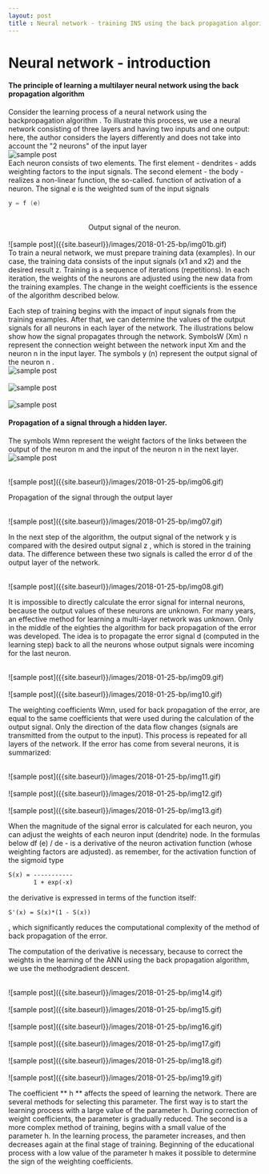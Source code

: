 ```yaml
---
layout: post
title : Neural network - training INS using the back propagation algorithm
---
```


# Neural network - introduction

#### The principle of learning a multilayer neural network using the back propagation algorithm
Consider the learning process of a neural network using the backpropagation algorithm . 
To illustrate this process, we use a neural network consisting of three layers and having two inputs and one output:
here, the author considers the layers differently and does not take into account the "2 neurons" of the input layer
<br>
![sample post]({{site.baseurl}}/images/2018-01-25-bp/img01.gif)
<br>
Each neuron consists of two elements.
The first element - dendrites - adds weighting factors to the input signals. 
The second element - the body - realizes a non-linear function, the so-called. function of activation of a neuron. 
The signal e is the weighted sum of the input signals
<br>
``` c 
у = f (е)
```
<br>
<center>Output signal of the neuron. </center>
<br>
![sample post]({{site.baseurl}}/images/2018-01-25-bp/img01b.gif)
<br>
To train a neural network, we must prepare training data (examples). 
In our case, the training data consists of the input signals (x1 and x2) and the desired result z. 
Training is a sequence of iterations (repetitions). 
In each iteration, the weights of the neurons are adjusted using the new data from the training examples. 
The change in the weight coefficients is the essence of the algorithm described below. 

Each step of training begins with the impact of input signals from the training examples. After that, we can determine the values ​​of the output signals for all neurons in each layer of the network. 
The illustrations below show how the signal propagates through the network. 
SymbolsW (Xm) n represent the connection weight between the network input Xm and the neuron n in the input layer. 
The symbols y (n) represent the output signal of the neuron n . 
<br>
![sample post]({{site.baseurl}}/images/2018-01-25-bp/img02.gif)
<br>
<br>
![sample post]({{site.baseurl}}/images/2018-01-25-bp/img03.gif)
<br>
<br>
![sample post]({{site.baseurl}}/images/2018-01-25-bp/img04.gif)
<br>


#### Propagation of a signal through a hidden layer. 

The symbols Wmn represent the weight factors of the links between the output of the neuron m and the input of the neuron n in the next layer. 
<br>
![sample post]({{site.baseurl}}/images/2018-01-25-bp/img05.gif)
<br>

<br>
![sample post]({{site.baseurl}}/images/2018-01-25-bp/img06.gif)
<br>

Propagation of the signal through the output layer 

<br>
![sample post]({{site.baseurl}}/images/2018-01-25-bp/img07.gif)
<br>

In the next step of the algorithm, the output signal of the network y is compared with the desired output signal z , which is stored in the training data.
The difference between these two signals is called the error d of the output layer of the network. 

<br>
![sample post]({{site.baseurl}}/images/2018-01-25-bp/img08.gif)
<br>


It is impossible to directly calculate the error signal for internal neurons, because the output values ​​of these neurons are unknown. 
For many years, an effective method for learning a multi-layer network was unknown. 
Only in the middle of the eighties the algorithm for back propagation of the error was developed. 
The idea is to propagate the error signal d (computed in the learning step) back to all the neurons whose output signals were incoming for the last neuron. 

<br>
![sample post]({{site.baseurl}}/images/2018-01-25-bp/img09.gif)
<br>


<br>
![sample post]({{site.baseurl}}/images/2018-01-25-bp/img10.gif)
<br>


The weighting coefficients Wmn, used for back propagation of the error, are equal to the same coefficients that were used during the calculation of the output signal. Only the direction of the data flow changes (signals are transmitted from the output to the input). 
This process is repeated for all layers of the network. If the error has come from several neurons, it is summarized: 


<br>
![sample post]({{site.baseurl}}/images/2018-01-25-bp/img11.gif)
<br>


<br>
![sample post]({{site.baseurl}}/images/2018-01-25-bp/img12.gif)
<br>

<br>
![sample post]({{site.baseurl}}/images/2018-01-25-bp/img13.gif)
<br>


When the magnitude of the signal error is calculated for each neuron, you can adjust the weights of each neuron input (dendrite) node. 
In the formulas below df (e) / de - is a derivative of the neuron activation function (whose weighting factors are adjusted).
as remember, for the activation function of the sigmoid type 

```        1
S(x) = -----------
       1 + exp(-x)
```

the derivative is expressed in terms of the function itself:

```
S'(x) = S(x)*(1 - S(x))
```
, which significantly reduces the computational complexity of the method of back propagation of the error. 


The computation of the derivative is necessary, because to correct the weights in the learning of the ANN using the back propagation algorithm, we use the methodgradient descent.


<br>
![sample post]({{site.baseurl}}/images/2018-01-25-bp/img14.gif)
<br>

<br>
![sample post]({{site.baseurl}}/images/2018-01-25-bp/img15.gif)
<br>

<br>
![sample post]({{site.baseurl}}/images/2018-01-25-bp/img16.gif)
<br>

<br>
![sample post]({{site.baseurl}}/images/2018-01-25-bp/img17.gif)
<br>

<br>
![sample post]({{site.baseurl}}/images/2018-01-25-bp/img18.gif)
<br>

<br>
![sample post]({{site.baseurl}}/images/2018-01-25-bp/img19.gif)
<br>


The coefficient ** h ** affects the speed of learning the network. 
There are several methods for selecting this parameter. 
The first way is to start the learning process with a large value of the parameter h. During correction of weight coefficients, the parameter is gradually reduced. 
The second is a more complex method of training, begins with a small value of the parameter h. In the learning process, the parameter increases, and then decreases again at the final stage of training. 
Beginning of the educational process with a low value of the parameter h makes it possible to determine the sign of the weighting coefficients. 